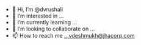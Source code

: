 - 👋 Hi, I’m @dvrushali
- 👀 I’m interested in ...
- 🌱 I’m currently learning ...
- 💞️ I’m looking to collaborate on ...
- 📫 How to reach me ...vdeshmukh@jhacorp.com

<!---
dvrushali/dvrushali is a ✨ special ✨ repository because its `README.md` (this file) appears on your GitHub profile.
You can click the Preview link to take a look at your changes.
--->
